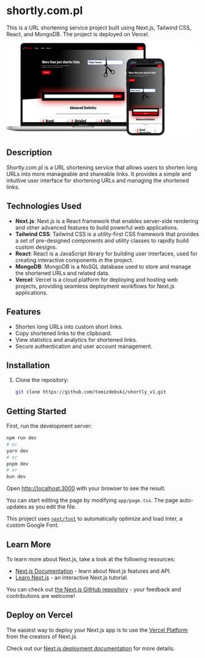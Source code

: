 # shortly.com.pl

This is a URL shortening service project built using Next.js, Tailwind CSS, React, and MongoDB. The project is deployed on Vercel.

![](/public/Shortly_App.png)

## Description

Shortly.com.pl is a URL shortening service that allows users to shorten long URLs into more manageable and shareable links. It provides a simple and intuitive user interface for shortening URLs and managing the shortened links.

## Technologies Used

- **Next.js**: Next.js is a React framework that enables server-side rendering and other advanced features to build powerful web applications.
- **Tailwind CSS**: Tailwind CSS is a utility-first CSS framework that provides a set of pre-designed components and utility classes to rapidly build custom designs.
- **React**: React is a JavaScript library for building user interfaces, used for creating interactive components in the project.
- **MongoDB**: MongoDB is a NoSQL database used to store and manage the shortened URLs and related data.
- **Vercel**: Vercel is a cloud platform for deploying and hosting web projects, providing seamless deployment workflows for Next.js applications.

## Features

- Shorten long URLs into custom short links.
- Copy shortened links to the clipboard.
- View statistics and analytics for shortened links.
- Secure authentication and user account management.

## Installation

1. Clone the repository:

   ```bash
   git clone https://github.com/tomizdebski/shortly_v1.git

## Getting Started

First, run the development server:

```bash
npm run dev
# or
yarn dev
# or
pnpm dev
# or
bun dev
```

Open [http://localhost:3000](http://localhost:3000) with your browser to see the result.

You can start editing the page by modifying `app/page.tsx`. The page auto-updates as you edit the file.

This project uses [`next/font`](https://nextjs.org/docs/basic-features/font-optimization) to automatically optimize and load Inter, a custom Google Font.

## Learn More

To learn more about Next.js, take a look at the following resources:

- [Next.js Documentation](https://nextjs.org/docs) - learn about Next.js features and API.
- [Learn Next.js](https://nextjs.org/learn) - an interactive Next.js tutorial.

You can check out [the Next.js GitHub repository](https://github.com/vercel/next.js/) - your feedback and contributions are welcome!

## Deploy on Vercel

The easiest way to deploy your Next.js app is to use the [Vercel Platform](https://vercel.com/new?utm_medium=default-template&filter=next.js&utm_source=create-next-app&utm_campaign=create-next-app-readme) from the creators of Next.js.

Check out our [Next.js deployment documentation](https://nextjs.org/docs/deployment) for more details.
